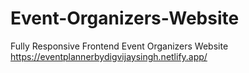 # Event-Organizers-Website
Fully Responsive Frontend Event Organizers Website 
https://eventplannerbydigvijaysingh.netlify.app/